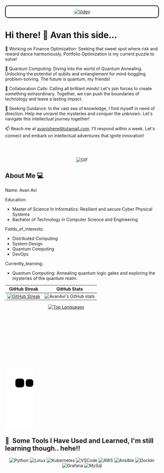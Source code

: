 <p align="center" style="border: 2px solid #000; border-radius: 10px; padding: 10px;">
  <a href="https://gfycat.com/shallowaccuratebrownbear-programming-all-tags-compsci-hacker">
    <img src="https://thumbs.gfycat.com/ShallowAccurateBrownbear-size_restricted.gif" alt="Video" width="780" height="290" style="border-radius: 10px;">
  </a>
</p>


# Hi there! 👋 Avan this side...




🔭 Working on Finance Optimization: Seeking that sweet spot where risk and reward dance harmoniously. Portfolio Optimization is my current puzzle to solve!

🌱 Quantum Computing: Diving into the world of Quantum Annealing. Unlocking the potential of qubits and entanglement for mind-boggling problem-solving. The future is quantum, my friends!

👯 Collaboration Calls: Calling all brilliant minds! Let's join forces to create something extraordinary. Together, we can push the boundaries of technology and leave a lasting impact.

🤔 Seeking Guidance: In the vast sea of knowledge, I find myself in need of direction. Help me unravel the mysteries and conquer the unknown. Let's navigate this intellectual journey together!

📫 Reach me at avanishere@tutamail.com. I'll respond within a week. Let's connect and embark on intellectual adventures that ignite innovation!

<br>
<br>

<p align="center">
  <img src="https://media.giphy.com/media/l2vK7msJ65XF6y2w22/giphy.gif" width="480" height="270" alt="GIF">
</p>



## About Me 💻


Name: Avan Avi 

Education:
- Master of Science In Informatics: Resilient and secure Cyber Physical Systems
- Bachelor of Technology in Computer Science and Engineering

Fields_of_interests:
- Distributed Computing
- System Design
- Quantum Computing
- DevOps

Currently_learning:
- Quantum Computing: Annealing quantum logic gates and exploring the mysteries of the quantum realm.

| GitHub Streak | GitHub Stats |
| ------------- | ------------ |
| [![GitHub Streak](https://streak-stats.demolab.com/?user=AvanAvi&theme=great-gatsby&border_radius=20)](https://git.io/streak-stats) | ![AvanAvi's GitHub stats](https://github-readme-stats.vercel.app/api?username=AvanAvi&show_icons=true&theme=great-gatsby&border_radius=20) |


<div align="center" style="width: 400px;height: 195px;">
  <a href="https://github.com/AvanAvi/github-readme-stats">
    <img src="https://github-readme-stats.vercel.app/api/top-langs/?username=AvanAvi&theme=great-gatsby&layout=donut&border_radius=20" alt="Top Languages" />
  </a>
</div>



![Snake animation](https://github.com/AvanAvi/AvanAvi/blob/output/github-contribution-grid-snake.svg)

<h2> 🚀 &nbsp;Some Tools I Have Used and Learned, I'm still learning though.. hehe!!</h2>
<p align="center">
  <img src="https://cdn.jsdelivr.net/gh/devicons/devicon/icons/python/python-original-wordmark.svg" alt="Python" width="45" height="45"/>
  <img src="https://cdn.jsdelivr.net/gh/devicons/devicon/icons/linux/linux-original.svg" alt="Linux" width="45" height="45"/>
  <img src="https://cdn.jsdelivr.net/gh/devicons/devicon/icons/kubernetes/kubernetes-plain-wordmark.svg" alt="Kubernetes" width="45" height="45"/>
  <img src="https://cdn.jsdelivr.net/gh/devicons/devicon/icons/vscode/vscode-original.svg" alt="VSCode" width="45" height="45"/>
  <img src="https://cdn.jsdelivr.net/gh/devicons/devicon/icons/amazonwebservices/amazonwebservices-plain-wordmark.svg" alt="AWS" width="45" height="45"/>
  <img src="https://cdn.jsdelivr.net/gh/devicons/devicon/icons/ansible/ansible-original-wordmark.svg" alt="Ansible" width="45" height="45"/>
  <img src="https://cdn.jsdelivr.net/gh/devicons/devicon/icons/docker/docker-original-wordmark.svg" alt="Docker" width="45" height="45"/>
  <img src="https://cdn.jsdelivr.net/gh/devicons/devicon/icons/grafana/grafana-original-wordmark.svg" alt="Grafana" width="45" height="45"/>

  <img src="https://cdn.jsdelivr.net/gh/devicons/devicon/icons/mysql/mysql-original-wordmark.svg" alt="MySql" width="45" height="45"/> 
          

</p>


